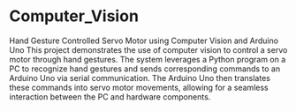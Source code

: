 # Computer_Vision
 Hand Gesture Controlled Servo Motor using Computer Vision and Arduino Uno
This project demonstrates the use of computer vision to control a servo motor through hand gestures. The system leverages a Python program on a PC to recognize hand gestures and sends corresponding commands to an Arduino Uno via serial communication. The Arduino Uno then translates these commands into servo motor movements, allowing for a seamless interaction between the PC and hardware components.
